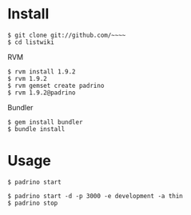# Install

    $ git clone git://github.com/~~~~
    $ cd listwiki

RVM

    $ rvm install 1.9.2
    $ rvm 1.9.2
    $ rvm gemset create padrino
    $ rvm 1.9.2@padrino

Bundler

    $ gem install bundler
    $ bundle install

# Usage

    $ padrino start

    $ padrino start -d -p 3000 -e development -a thin
    $ padrino stop